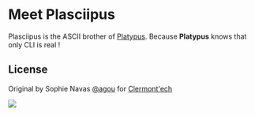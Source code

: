 Meet Plasciipus
===============

Plasciipus is the ASCII brother of [Platypus](https://github.com/clermontech/platydex). Because **Platypus** knows that only CLI is real !

## License

Original by Sophie Navas [@agou](http://www.sophienavas.fr) for [Clermont'ech](http://clermontech.org/)

[![](http://i.creativecommons.org/l/by-sa/3.0/88x31.png)](http://creativecommons.org/licenses/by-sa/3.0/)
